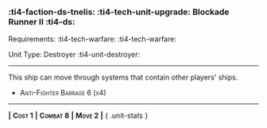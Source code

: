 ### :ti4-faction-ds-tnelis: :ti4-tech-unit-upgrade: **Blockade Runner II** :ti4-ds:

Requirements: :ti4-tech-warfare: :ti4-tech-warfare:

Unit Type: Destroyer :ti4-unit-destroyer:

---

This ship can move through systems that contain other players' ships.

* <span style="font-variant:small-caps;">Anti-Fighter Barrage 6 (x4)</span> 

---

__|__ <span style="font-variant:small-caps;white-space: nowrap;">**Cost 1**</span> __|__ <span style="font-variant:small-caps;white-space: nowrap;">**Combat 8**</span> __|__ <span style="font-variant:small-caps;white-space: nowrap;">**Move 2**</span> __|__
{ .unit-stats }
